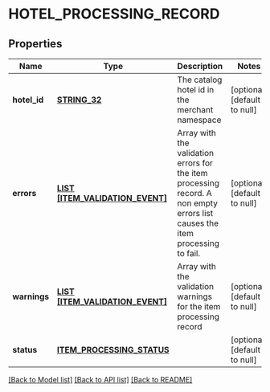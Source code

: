 # HOTEL_PROCESSING_RECORD

## Properties
Name | Type | Description | Notes
------------ | ------------- | ------------- | -------------
**hotel_id** | [**STRING_32**](STRING_32.md) | The catalog hotel id in the merchant namespace | [optional] [default to null]
**errors** | [**LIST [ITEM_VALIDATION_EVENT]**](ItemValidationEvent.md) | Array with the validation errors for the item processing record. A non empty errors list causes the item processing to fail. | [optional] [default to null]
**warnings** | [**LIST [ITEM_VALIDATION_EVENT]**](ItemValidationEvent.md) | Array with the validation warnings for the item processing record | [optional] [default to null]
**status** | [**ITEM_PROCESSING_STATUS**](ItemProcessingStatus.md) |  | [optional] [default to null]

[[Back to Model list]](../README.md#documentation-for-models) [[Back to API list]](../README.md#documentation-for-api-endpoints) [[Back to README]](../README.md)


